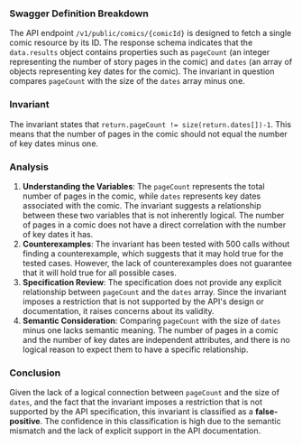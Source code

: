 ### Swagger Definition Breakdown
The API endpoint `/v1/public/comics/{comicId}` is designed to fetch a single comic resource by its ID. The response schema indicates that the `data.results` object contains properties such as `pageCount` (an integer representing the number of story pages in the comic) and `dates` (an array of objects representing key dates for the comic). The invariant in question compares `pageCount` with the size of the `dates` array minus one.

### Invariant
The invariant states that `return.pageCount != size(return.dates[])-1`. This means that the number of pages in the comic should not equal the number of key dates minus one.

### Analysis
1. **Understanding the Variables**: The `pageCount` represents the total number of pages in the comic, while `dates` represents key dates associated with the comic. The invariant suggests a relationship between these two variables that is not inherently logical. The number of pages in a comic does not have a direct correlation with the number of key dates it has.
2. **Counterexamples**: The invariant has been tested with 500 calls without finding a counterexample, which suggests that it may hold true for the tested cases. However, the lack of counterexamples does not guarantee that it will hold true for all possible cases. 
3. **Specification Review**: The specification does not provide any explicit relationship between `pageCount` and the `dates` array. Since the invariant imposes a restriction that is not supported by the API's design or documentation, it raises concerns about its validity.
4. **Semantic Consideration**: Comparing `pageCount` with the size of `dates` minus one lacks semantic meaning. The number of pages in a comic and the number of key dates are independent attributes, and there is no logical reason to expect them to have a specific relationship.

### Conclusion
Given the lack of a logical connection between `pageCount` and the size of `dates`, and the fact that the invariant imposes a restriction that is not supported by the API specification, this invariant is classified as a **false-positive**. The confidence in this classification is high due to the semantic mismatch and the lack of explicit support in the API documentation.
